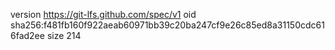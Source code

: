 version https://git-lfs.github.com/spec/v1
oid sha256:f481fb160f922aeab60971bb39c20ba247cf9e26c85ed8a31150cdc616fad2ee
size 214
